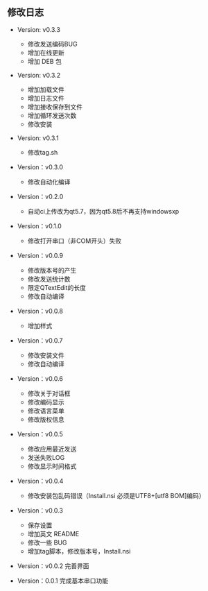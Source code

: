 修改日志
------
* Version: v0.3.3
  - 修改发送编码BUG
  - 增加在线更新
  - 增加 DEB 包
  
* Version: v0.3.2
  - 增加加载文件
  - 增加日志文件
  - 增加接收保存到文件
  - 增加循环发送次数
  - 修改安装
  
* Version: v0.3.1
  - 修改tag.sh

* Version：v0.3.0
  - 修改自动化编译
  
* Version：v0.2.0
  - 自动ci上传改为qt5.7，因为qt5.8后不再支持windowsxp

* Version：v0.1.0
  - 修改打开串口（非COM开头）失败

* Version：v0.0.9
  - 修改版本号的产生
  - 修改发送统计数
  - 限定QTextEdit的长度
  - 修改自动编译
  
* Version：v0.0.8
  - 增加样式

* Version：v0.0.7
  - 修改安装文件
  - 修改自动编译

* Version：v0.0.6
  - 修改关于对话框
  - 修改编码显示
  - 修改语言菜单
  - 修改版权信息
  
* Version：v0.0.5
  - 修改应用最近发送
  - 发送失败LOG
  - 修改显示时间格式

* Version：v0.0.4
  - 修改安装包乱码错误（Install.nsi 必须是UTF8+[utf8 BOM]编码）

* Version：v0.0.3
  - 保存设置
  - 增加英文 README
  - 修改一些 BUG
  - 增加tag脚本，修改版本号，Install.nsi

* Version：v0.0.2
完善界面

* Version：0.0.1
完成基本串口功能
